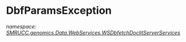 ﻿# DbfParamsException
_namespace: [SMRUCC.genomics.Data.WebServices.WSDbfetchDoclitServerServices](./index.md)_






